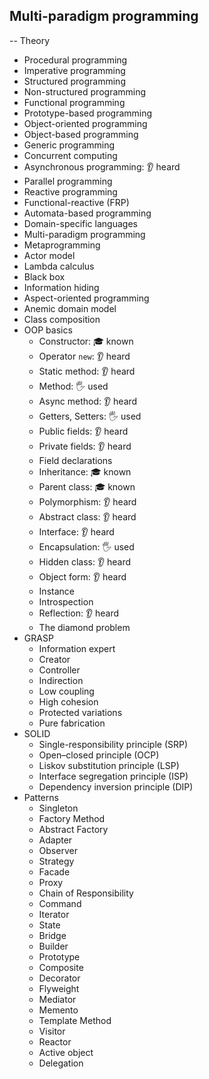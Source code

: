## Multi-paradigm programming

-- Theory
- Procedural programming
- Imperative programming
- Structured programming
- Non-structured programming
- Functional programming
- Prototype-based programming
- Object-oriented programming
- Object-based programming
- Generic programming
- Concurrent computing
- Asynchronous programming: 👂 heard
- Parallel programming
- Reactive programming
- Functional-reactive (FRP)
- Automata-based programming
- Domain-specific languages
- Multi-paradigm programming
- Metaprogramming
- Actor model
- Lambda calculus
- Black box
- Information hiding
- Aspect-oriented programming
- Anemic domain model
- Class composition
- OOP basics
  - Constructor: 🎓 known
  - Operator `new`: 👂 heard
  - Static method: 👂 heard
  - Method: 🖐️ used
  - Async method: 👂 heard
  - Getters, Setters: 🖐️ used
  - Public fields: 👂 heard
  - Private fields: 👂 heard
  - Field declarations
  - Inheritance: 🎓 known
  - Parent class: 🎓 known
  - Polymorphism: 👂 heard
  - Abstract class: 👂 heard
  - Interface: 👂 heard
  - Encapsulation: 🖐️ used
  - Hidden class: 👂 heard
  - Object form: 👂 heard
  - Instance
  - Introspection
  - Reflection: 👂 heard
  - The diamond problem
- GRASP
  - Information expert
  - Creator
  - Controller
  - Indirection
  - Low coupling
  - High cohesion
  - Protected variations
  - Pure fabrication
- SOLID
  - Single-responsibility principle (SRP)
  - Open–closed principle (OCP)
  - Liskov substitution principle (LSP)
  - Interface segregation principle (ISP)
  - Dependency inversion principle (DIP)
- Patterns
  - Singleton
  - Factory Method
  - Abstract Factory
  - Adapter
  - Observer
  - Strategy
  - Facade
  - Proxy
  - Chain of Responsibility
  - Command
  - Iterator
  - State
  - Bridge
  - Builder
  - Prototype
  - Composite
  - Decorator
  - Flyweight
  - Mediator
  - Memento
  - Template Method
  - Visitor
  - Reactor
  - Active object
  - Delegation